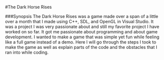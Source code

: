 #The Dark Horse Rises

###Synopsis
The Dark Horse Rises was a game made over a span of a little over a month that I made using C++, SDL, and OpenGL in Visual Studio. It was a project I was very passionate about and still my favorite project I have worked on so far. It got me passionate about programming and about game development. I wanted to make a game that was simple yet fun while feeling like a full game instead of a demo. Here I will go through the steps I took to make the game as well as explain parts of the code and the obstacles that I ran into while coding. 


